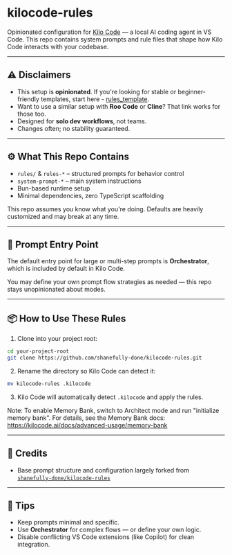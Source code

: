 # kilocode-rules

Opinionated configuration for [Kilo Code](https://kilocode.ai/) — a local AI coding agent in VS Code. This repo contains system prompts and rule files that shape how Kilo Code interacts with your codebase.

---

## ⚠️ Disclaimers

* This setup is **opinionated**. If you're looking for stable or beginner-friendly templates, start here - [rules_template](https://github.com/Bhartendu-Kumar/rules_template).
* Want to use a similar setup with **Roo Code** or **Cline**? That link works for those too.
* Designed for **solo dev workflows**, not teams.
* Changes often; no stability guaranteed.

---

## ⚙️ What This Repo Contains

- `rules/` & `rules-*` – structured prompts for behavior control
- `system-prompt-*` – main system instructions
- Bun-based runtime setup
- Minimal dependencies, zero TypeScript scaffolding

This repo assumes you know what you're doing. Defaults are heavily customized and may break at any time.

---

## 🧠 Prompt Entry Point

The default entry point for large or multi-step prompts is **Orchestrator**, which is included by default in Kilo Code.

You may define your own prompt flow strategies as needed — this repo stays unopinionated about modes.

---

## 📦 How to Use These Rules

1. Clone into your project root:

```bash
cd your-project-root
git clone https://github.com/shanefully-done/kilocode-rules.git
````

2. Rename the directory so Kilo Code can detect it:

```bash
mv kilocode-rules .kilocode
```

3. Kilo Code will automatically detect `.kilocode` and apply the rules.

Note: To enable Memory Bank, switch to Architect mode and run "initialize memory bank". For details, see the Memory Bank docs: https://kilocode.ai/docs/advanced-usage/memory-bank

---

## 🙏 Credits

* Base prompt structure and configuration largely forked from [`shanefully-done/kilocode-rules`](https://github.com/shanefully-done/kilocode-rules)

---

## 🧪 Tips

* Keep prompts minimal and specific.
* Use **Orchestrator** for complex flows — or define your own logic.
* Disable conflicting VS Code extensions (like Copilot) for clean integration.
